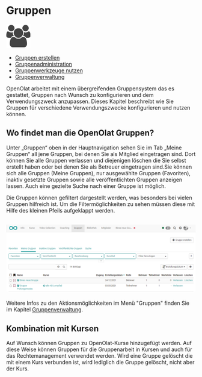 # Gruppen

![](assets/group.png)

  * [Gruppen erstellen](Gruppen+erstellen.html)
  * [Gruppenadministration](Gruppenadministration.html)
  * [Gruppenwerkzeuge nutzen](Gruppenwerkzeuge+nutzen.html)
  * [Gruppenverwaltung](Gruppenverwaltung.html)

OpenOlat arbeitet mit einem übergreifenden Gruppensystem das es gestattet,
Gruppen nach Wunsch zu konfigurieren und dem Verwendungszweck anzupassen.
Dieses Kapitel beschreibt wie Sie Gruppen für verschiedene Verwendungszwecke
konfigurieren und nutzen können.

## Wo findet man die OpenOlat Gruppen?

Unter „Gruppen“ oben in der Hauptnavigation sehen Sie im Tab „Meine Gruppen“
all jene Gruppen, bei denen Sie als Mitglied eingetragen sind. Dort können Sie
alle Gruppen verlassen und diejenigen löschen die Sie selbst erstellt haben
oder bei denen Sie als Betreuer eingetragen sind.Sie können sich alle Gruppen
(Meine Gruppen), nur ausgewählte Gruppen (Favoriten), inaktiv gesetzte Gruppen
sowie alle veröffentlichten Gruppen anzeigen lassen. Auch eine gezielte Suche
nach einer Gruppe ist möglich.

Die Gruppen können gefiltert dargestellt werden, was besonders bei vielen
Gruppen hilfreich ist. Um die Filtermöglichkeiten zu sehen müssen diese mit
Hilfe des kleinen Pfeils aufgeklappt werden.

## ![](assets/Gruppe.png)

Weitere Infos zu den Aktionsmöglichkeiten im Menü "Gruppen" finden Sie im
Kapitel [Gruppenverwaltung](Gruppenverwaltung.html).

## Kombination mit Kursen

Auf Wunsch können Gruppen zu OpenOlat-Kurse hinzugefügt werden. Auf diese
Weise können Gruppen für die Gruppenarbeit in Kursen und auch für das
Rechtemanagement verwendet werden. Wird eine Gruppe gelöscht die mit einem
Kurs verbunden ist, wird lediglich die Gruppe gelöscht, nicht aber der Kurs.

  

